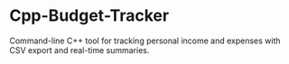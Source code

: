 # Cpp-Budget-Tracker
Command-line C++ tool for tracking personal income and expenses with CSV export and real-time summaries.
